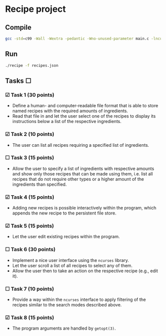 # Recipe project

## Compile
```bash
gcc -std=c99 -Wall -Wextra -pedantic -Wno-unused-parameter main.c -lncurses actions/add.c actions/delete.c actions/edit.c actions/list.c actions/search.c util/ext/cJSON.c util/str/strfunctions.c util/str/getargs.c util/addrecipe.c util/freerecipes.c util/getrecipecount.c util/parserecipe.c util/printrecipe.c util/readfile.c util/searchrecipe.c -o recipe ; ./recipe -f a.json
```
## Run
```bash
./recipe -f recipes.json
```

## Tasks &#9744;

### &#9745; Task 1 (30 points)
  * Define a human- and computer-readable file format that is able to store named recipes with the required amounts of ingredients.
  * Read that file in and let the user select one of the recipes to display its instructions below a list of the respective ingredients.

### &#9745; Task 2 (10 points)
  * The user can list all recipes requiring a specified list of ingredients.

### &#9744; Task 3 (15 points)
  * Allow the user to specify a list of ingredients with respective amounts and show only those recipes that can be made using them,
    i.e. list all recipes that do not require other types or a higher amount of the ingredients than specified.

### &#9745; Task 4 (15 points)
  * Adding new recipes is possible interactively within the program, which appends the new recipe to the persistent file store.

### &#9745; Task 5 (15 points)
  * Let the user edit existing recipes within the program.

### &#9744; Task 6 (30 points)
  * Implement a nice user interface using the `ncurses` library.
  * Let the user scroll a list of all recipes to select any of them.
  * Allow the user then to take an action on the respective recipe (e.g., edit it).

### &#9744; Task 7 (10 points)
  * Provide a way within the `ncurses` interface to apply filtering of the recipes similar to the search modes described above.

### &#9745; Task 8 (15 points)
  * The program arguments are handled by `getopt(3)`.
  